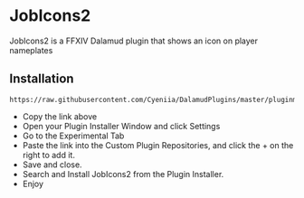 # JobIcons2
JobIcons2 is a FFXIV Dalamud plugin that shows an icon on player nameplates

## Installation
```
https://raw.githubusercontent.com/Cyeniia/DalamudPlugins/master/pluginmaster.json
```
* Copy the link above
* Open your Plugin Installer Window and click Settings
* Go to the Experimental Tab
* Paste the link into the Custom Plugin Repositories, and click the + on the right to add it.
* Save and close.
* Search and Install JobIcons2 from the Plugin Installer.
* Enjoy
